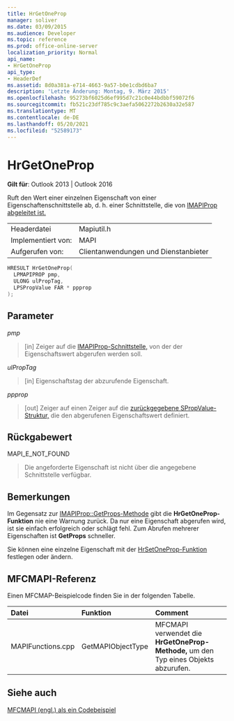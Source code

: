 ```yaml
---
title: HrGetOneProp
manager: soliver
ms.date: 03/09/2015
ms.audience: Developer
ms.topic: reference
ms.prod: office-online-server
localization_priority: Normal
api_name:
- HrGetOneProp
api_type:
- HeaderDef
ms.assetid: 8d0a381a-e714-4663-9a57-b0e1cdbd6ba7
description: 'Letzte Änderung: Montag, 9. März 2015'
ms.openlocfilehash: 95273bf6025d6ef995d7c21c0e44bdbbf59072f6
ms.sourcegitcommit: fb521c23df785c9c3aefa5062272b2630a32e587
ms.translationtype: MT
ms.contentlocale: de-DE
ms.lasthandoff: 05/20/2021
ms.locfileid: "52589173"
---
```

# <a name="hrgetoneprop"></a>HrGetOneProp

  
  
**Gilt für**: Outlook 2013 | Outlook 2016 
  
Ruft den Wert einer einzelnen Eigenschaft von einer Eigenschaftenschnittstelle ab, d. h. einer Schnittstelle, die von [IMAPIProp abgeleitet ist.](imapipropiunknown.md) 
  
|||
|:-----|:-----|
|Headerdatei  <br/> |Mapiutil.h  <br/> |
|Implementiert von:  <br/> |MAPI  <br/> |
|Aufgerufen von:  <br/> |Clientanwendungen und Dienstanbieter  <br/> |
   
```cpp
HRESULT HrGetOneProp(
  LPMAPIPROP pmp,
  ULONG ulPropTag,
  LPSPropValue FAR * ppprop
);
```

## <a name="parameters"></a>Parameter

 _pmp_
  
> [in] Zeiger auf die [IMAPIProp-Schnittstelle,](imapipropiunknown.md) von der der Eigenschaftswert abgerufen werden soll. 
    
 _ulPropTag_
  
> [in] Eigenschaftstag der abzurufende Eigenschaft. 
    
 _ppprop_
  
> [out] Zeiger auf einen Zeiger auf die [zurückgegebene SPropValue-Struktur,](spropvalue.md) die den abgerufenen Eigenschaftswert definiert. 
    
## <a name="return-value"></a>Rückgabewert

MAPI_E_NOT_FOUND 
  
> Die angeforderte Eigenschaft ist nicht über die angegebene Schnittstelle verfügbar.
    
## <a name="remarks"></a>Bemerkungen

Im Gegensatz zur [IMAPIProp::GetProps-Methode](imapiprop-getprops.md) gibt die **HrGetOneProp-Funktion** nie eine Warnung zurück. Da nur eine Eigenschaft abgerufen wird, ist sie einfach erfolgreich oder schlägt fehl. Zum Abrufen mehrerer Eigenschaften ist **GetProps** schneller. 
  
Sie können eine einzelne Eigenschaft mit der [HrSetOneProp-Funktion](hrsetoneprop.md) festlegen oder ändern. 
  
## <a name="mfcmapi-reference"></a>MFCMAPI-Referenz

Einen MFCMAP-Beispielcode finden Sie in der folgenden Tabelle.
  
|**Datei**|**Funktion**|**Comment**|
|:-----|:-----|:-----|
|MAPIFunctions.cpp  <br/> |GetMAPIObjectType  <br/> |MFCMAPI verwendet die **HrGetOneProp-Methode,** um den Typ eines Objekts abzurufen.  <br/> |
   
## <a name="see-also"></a>Siehe auch



[MFCMAPI (engl.) als ein Codebeispiel](mfcmapi-as-a-code-sample.md)

